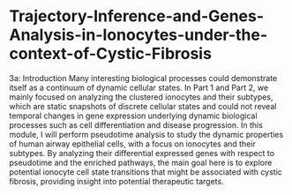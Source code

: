 # Trajectory-Inference-and-Genes-Analysis-in-Ionocytes-under-the-context-of-Cystic-Fibrosis

3a: Introduction
Many interesting biological processes could demonstrate itself as a continuum of dynamic cellular states. In  Part 1 and Part 2, we mainly focused on analyzing the clustered ionocytes and their subtypes, which are static snapshots of discrete cellular states and could not reveal temporal changes in gene expression underlying dynamic biological processes such as cell differentiation and disease progression. In this module, I will perform pseudotime analysis to study the dynamic properties of human airway epithelial cells, with a focus on ionocytes and their subtypes. By analyzing their differential expressed genes with respect to pseudotime and the enriched pathways, the main goal here is to explore potential ionocyte cell state transitions that might be associated with cystic fibrosis, providing insight into potential therapeutic targets.
